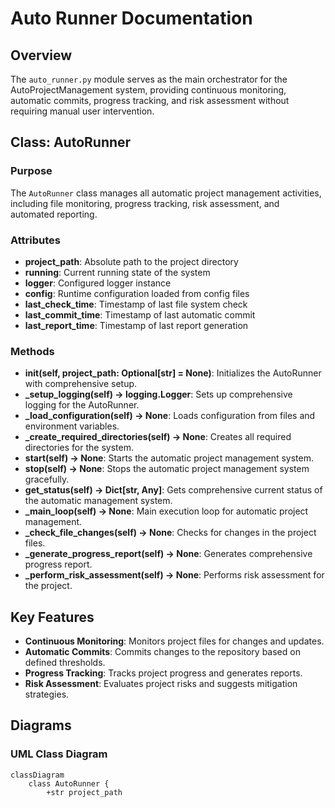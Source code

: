 # Auto Runner Documentation

## Overview
The `auto_runner.py` module serves as the main orchestrator for the AutoProjectManagement system, providing continuous monitoring, automatic commits, progress tracking, and risk assessment without requiring manual user intervention.

## Class: AutoRunner
### Purpose
The `AutoRunner` class manages all automatic project management activities, including file monitoring, progress tracking, risk assessment, and automated reporting.

### Attributes
- **project_path**: Absolute path to the project directory
- **running**: Current running state of the system
- **logger**: Configured logger instance
- **config**: Runtime configuration loaded from config files
- **last_check_time**: Timestamp of last file system check
- **last_commit_time**: Timestamp of last automatic commit
- **last_report_time**: Timestamp of last report generation

### Methods
- **__init__(self, project_path: Optional[str] = None)**: Initializes the AutoRunner with comprehensive setup.
- **_setup_logging(self) -> logging.Logger**: Sets up comprehensive logging for the AutoRunner.
- **_load_configuration(self) -> None**: Loads configuration from files and environment variables.
- **_create_required_directories(self) -> None**: Creates all required directories for the system.
- **start(self) -> None**: Starts the automatic project management system.
- **stop(self) -> None**: Stops the automatic project management system gracefully.
- **get_status(self) -> Dict[str, Any]**: Gets comprehensive current status of the automatic management system.
- **_main_loop(self) -> None**: Main execution loop for automatic project management.
- **_check_file_changes(self) -> None**: Checks for changes in the project files.
- **_generate_progress_report(self) -> None**: Generates comprehensive progress report.
- **_perform_risk_assessment(self) -> None**: Performs risk assessment for the project.

## Key Features
- **Continuous Monitoring**: Monitors project files for changes and updates.
- **Automatic Commits**: Commits changes to the repository based on defined thresholds.
- **Progress Tracking**: Tracks project progress and generates reports.
- **Risk Assessment**: Evaluates project risks and suggests mitigation strategies.

## Diagrams
### UML Class Diagram
```mermaid
classDiagram
    class AutoRunner {
        +str project_path
